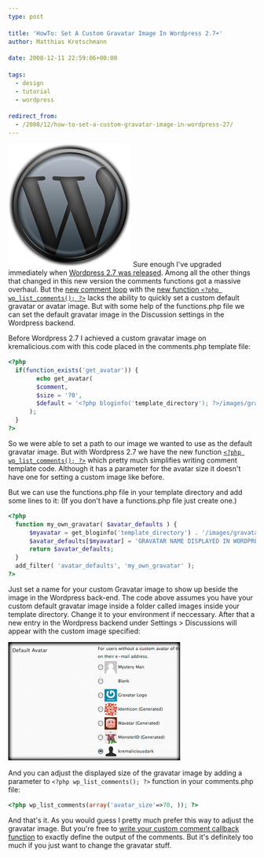 ```yaml
---
type: post

title: 'HowTo: Set A Custom Gravatar Image In Wordpress 2.7+'
author: Matthias Kretschmann

date: 2008-12-11 22:59:06+00:00

tags:
  - design
  - tutorial
  - wordpress

redirect_from:
  - /2008/12/how-to-set-a-custom-gravatar-image-in-wordpress-27/
---
```


![Wordpress Logo by kremalicious](../media/wordpress-logo.png)
Sure enough I've upgraded immediately when [Wordpress 2.7 was released](http://wordpress.org/development/2008/12/coltrane/). Among all the other things that changed in this new version the comments functions got a massive overhaul. But the [new comment loop](http://codex.wordpress.org/Migrating_Plugins_and_Themes_to_2.7/Enhanced_Comment_Display#The_Comments_Loop) with the [new function `<?php wp_list_comments(); ?>`](http://codex.wordpress.org/Template_Tags/wp_list_comments) lacks the ability to quickly set a custom default gravatar or avatar image. But with some help of the functions.php file we can set the default gravatar image in the Discussion settings in the Wordpress backend.

<!-- more -->

Before Wordpress 2.7 I achieved a custom gravatar image on kremalicious.com with this code placed in the comments.php template file:

```php
<?php
  if(function_exists('get_avatar')) {
        echo get_avatar(
        $comment,
        $size = '70',
        $default = '<?php bloginfo('template_directory'); ?>/images/gravatar.png'
      );
  }
?>
```

So we were able to set a path to our image we wanted to use as the default gravatar image. But with Wordpress 2.7 we have the new function [`<?php wp_list_comments(); ?>`](http://codex.wordpress.org/Template_Tags/wp_list_comments) which pretty much simplifies writing comment template code. Although it has a parameter for the avatar size it doesn't have one for setting a custom image like before.

But we can use the functions.php file in your template directory and add some lines to it: (If you don't have a functions.php file just create one.)

```php
<?php
  function my_own_gravatar( $avatar_defaults ) {
      $myavatar = get_bloginfo('template_directory') . '/images/gravatar.png';
      $avatar_defaults[$myavatar] = 'GRAVATAR NAME DISPLAYED IN WORDPRESS';
      return $avatar_defaults;
  }
  add_filter( 'avatar_defaults', 'my_own_gravatar' );
?>
```

Just set a name for your custom Gravatar image to show up beside the image in the Wordpress back-end. The code above assumes you have your custom default gravatar image inside a folder called images inside your template directory. Change it to your environment if neccessary. After that a new entry in the Wordpress backend under Settings > Discussions will appear with the custom image specified:

![custom gravatar](../media/custom-gravatar.jpg)

And you can adjust the displayed size of the gravatar image by adding a parameter to `<?php wp_list_comments(); ?>` function in your comments.php file:

```php
<?php wp_list_comments(array('avatar_size'=>70, )); ?>
```

And that's it. As you would guess I pretty much prefer this way to adjust the gravatar image. But you're free to [write your custom comment callback function](http://clarktech.no-ip.com/wordpress/wordpress-27-comment-callback-function) to exactly define the output of the comments. But it's definitely too much if you just want to change the gravatar stuff.
